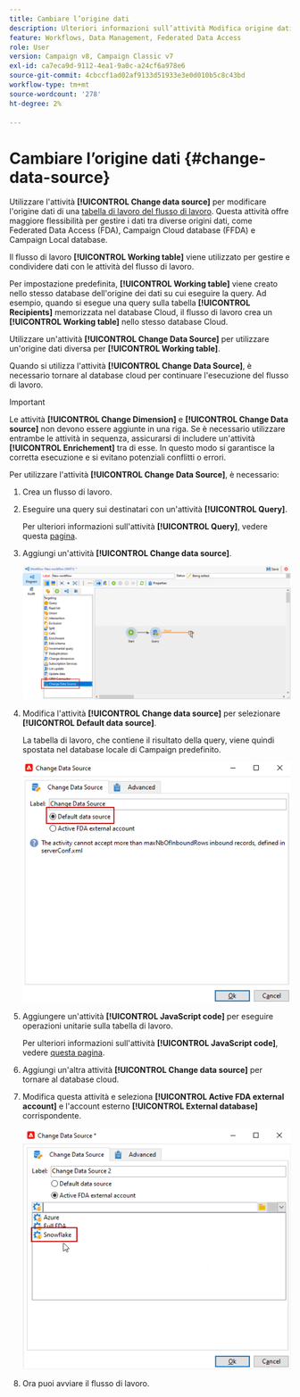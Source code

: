 ```yaml
---
title: Cambiare l’origine dati
description: Ulteriori informazioni sull’attività Modifica origine dati
feature: Workflows, Data Management, Federated Data Access
role: User
version: Campaign v8, Campaign Classic v7
exl-id: ca7eca9d-9112-4ea1-9a0c-a24cf6a978e6
source-git-commit: 4cbccf1ad02af9133d51933e3e0d010b5c8c43bd
workflow-type: tm+mt
source-wordcount: '278'
ht-degree: 2%

---
```


# Cambiare l’origine dati {#change-data-source}

Utilizzare l&#39;attività **[!UICONTROL Change data source]** per modificare l&#39;origine dati di una [tabella di lavoro del flusso di lavoro](use-workflow-data.md#workflow-temporary-work-table). Questa attività offre maggiore flessibilità per gestire i dati tra diverse origini dati, come Federated Data Access (FDA), Campaign Cloud database (FFDA) e Campaign Local database.

Il flusso di lavoro **[!UICONTROL Working table]** viene utilizzato per gestire e condividere dati con le attività del flusso di lavoro.

Per impostazione predefinita, **[!UICONTROL Working table]** viene creato nello stesso database dell&#39;origine dei dati su cui eseguire la query.
Ad esempio, quando si esegue una query sulla tabella **[!UICONTROL Recipients]** memorizzata nel database Cloud, il flusso di lavoro crea un **[!UICONTROL Working table]** nello stesso database Cloud.

Utilizzare un&#39;attività **[!UICONTROL Change Data Source]** per utilizzare un&#39;origine dati diversa per **[!UICONTROL Working table]**.

Quando si utilizza l&#39;attività **[!UICONTROL Change Data Source]**, è necessario tornare al database cloud per continuare l&#39;esecuzione del flusso di lavoro.

>[!IMPORTANT]
>
>Le attività **[!UICONTROL Change Dimension]** e **[!UICONTROL Change Data source]** non devono essere aggiunte in una riga. Se è necessario utilizzare entrambe le attività in sequenza, assicurarsi di includere un&#39;attività **[!UICONTROL Enrichement]** tra di esse. In questo modo si garantisce la corretta esecuzione e si evitano potenziali conflitti o errori.

Per utilizzare l&#39;attività **[!UICONTROL Change Data Source]**, è necessario:

1. Crea un flusso di lavoro.

1. Eseguire una query sui destinatari con un&#39;attività **[!UICONTROL Query]**.

   Per ulteriori informazioni sull&#39;attività **[!UICONTROL Query]**, vedere questa [pagina](query.md#create-a-query).

1. Aggiungi un&#39;attività **[!UICONTROL Change data source]**.

   ![](assets/change-data-source.png)

1. Modifica l&#39;attività **[!UICONTROL Change data source]** per selezionare **[!UICONTROL Default data source]**.

   La tabella di lavoro, che contiene il risultato della query, viene quindi spostata nel database locale di Campaign predefinito.

   ![](assets/change-data-source_2.png)

1. Aggiungere un&#39;attività **[!UICONTROL JavaScript code]** per eseguire operazioni unitarie sulla tabella di lavoro.

   Per ulteriori informazioni sull&#39;attività **[!UICONTROL JavaScript code]**, vedere [questa pagina](sql-code-and-javascript-code.md#javascript-code).

1. Aggiungi un&#39;altra attività **[!UICONTROL Change data source]** per tornare al database cloud.

1. Modifica questa attività e seleziona **[!UICONTROL Active FDA external account]** e l&#39;account esterno **[!UICONTROL External database]** corrispondente.

   ![](assets/change-data-source_3.png)

1. Ora puoi avviare il flusso di lavoro.
